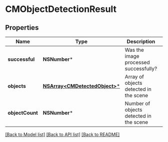 # CMObjectDetectionResult

## Properties
Name | Type | Description | Notes
------------ | ------------- | ------------- | -------------
**successful** | **NSNumber*** | Was the image processed successfully? | [optional] 
**objects** | [**NSArray&lt;CMDetectedObject&gt;***](CMDetectedObject.md) | Array of objects detected in the scene | [optional] 
**objectCount** | **NSNumber*** | Number of objects detected in the scene | [optional] 

[[Back to Model list]](../README.md#documentation-for-models) [[Back to API list]](../README.md#documentation-for-api-endpoints) [[Back to README]](../README.md)


